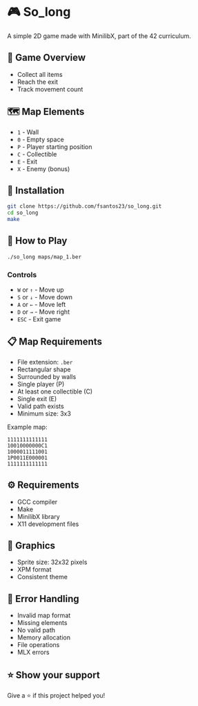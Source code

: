 # 🎮 So_long

A simple 2D game made with MinilibX, part of the 42 curriculum.

## 🎯 Game Overview

- Collect all items
- Reach the exit
- Track movement count

## 🗺️ Map Elements

- `1` - Wall
- `0` - Empty space
- `P` - Player starting position
- `C` - Collectible
- `E` - Exit
- `X` - Enemy (bonus)

## 🚀 Installation

```bash
git clone https://github.com/fsantos23/so_long.git
cd so_long
make
```

## 🎲 How to Play

```bash
./so_long maps/map_1.ber
```

### Controls
- `W` or `↑` - Move up
- `S` or `↓` - Move down
- `A` or `←` - Move left
- `D` or `→` - Move right
- `ESC` - Exit game

## 📋 Map Requirements

- File extension: `.ber`
- Rectangular shape
- Surrounded by walls
- Single player (P)
- At least one collectible (C)
- Single exit (E)
- Valid path exists
- Minimum size: 3x3

Example map:
```
1111111111111
10010000000C1
1000011111001
1P0011E000001
1111111111111
```

## ⚙️ Requirements

- GCC compiler
- Make
- MinilibX library
- X11 development files

## 🎨 Graphics

- Sprite size: 32x32 pixels
- XPM format
- Consistent theme

## 🐛 Error Handling

- Invalid map format
- Missing elements
- No valid path
- Memory allocation
- File operations
- MLX errors

## ⭐ Show your support

Give a ⭐️ if this project helped you!
